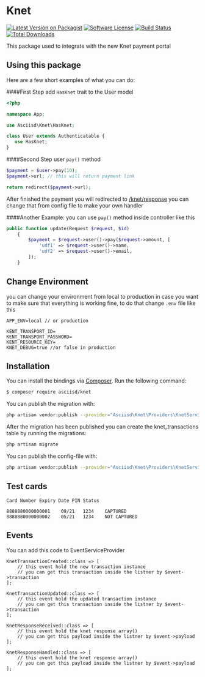 # Knet

[![Latest Version on Packagist][ico-version]][link-packagist]
[![Software License][ico-license]](LICENSE.md)
[![Build Status][ico-travis]][link-travis]
[![Total Downloads][ico-downloads]][link-downloads]

This package used to integrate with the new Knet payment portal

## Using this package

Here are a few short examples of what you can do:

####First Step
add `HasKnet` trait to the User model
```php
<?php

namespace App;

use Asciisd\Knet\HasKnet;

class User extends Authenticatable {
   use HasKnet;
}
```

####Second Step
user `pay()` method

```php 
$payment = $user->pay(10);
$payment->url; // this will return payment link

return redirect($payment->url);
```

After finished the payment you will redirected to [/knet/response]()
you can change that from config file to make your own handler

####Another Example:
you can use `pay()` method inside controller like this
```php
public function update(Request $request, $id)
    {
        $payment = $request->user()->pay($request->amount, [
            'udf1' => $request->user()->name,
            'udf2' => $request->user()->email,
        ]);
    }
``` 

## Change Environment
you can change your environment from local to production in case you want to make sure that everything is working fine, to do that change `.env` file like this

```dotenv
APP_ENV=local // or production

KENT_TRANSPORT_ID=
KENT_TRANSPORT_PASSWORD=
KENT_RESOURCE_KEY=
KNET_DEBUG=true //or false in production
``` 

## Installation

You can install the bindings via [Composer](http://getcomposer.org/). Run the following command:

``` bash
$ composer require asciisd/knet
```

You can publish the migration with:

``` bash
php artisan vendor:publish --provider="Asciisd\Knet\Providers\KnetServiceProvider" --tag="knet-migrations"
```

After the migration has been published you can create the knet_transactions table by running the migrations:
``` bash
php artisan migrate
```

You can publish the config-file with:

``` bash
php artisan vendor:publish --provider="Asciisd\Knet\Providers\KnetServiceProvider" --tag="knet-config"
```

## Test cards
    Card Number	Expiry Date	PIN	Status
    
    8888880000000001	09/21	1234	CAPTURED
    8888880000000002	05/21	1234	NOT CAPTURED


## Events

You can add this code to EventServiceProvider
```
KnetTransactionCreated::class => [
    // this event hold the new transaction instance
    // you can get this transaction inside the listner by $event->transaction
];

KnetTransactionUpdated::class => [
    // this event hold the updated transaction instance
    // you can get this transaction inside the listner by $event->transaction
];

KnetResponseReceived::class => [
    // this event hold the knet response array()
    // you can get this payload inside the listner by $event->payload
];

KnetResponseHandled::class => [
    // this event hold the knet response array()
    // you can get this payload inside the listner by $event->payload
];
```

[ico-version]: https://img.shields.io/packagist/v/asciisd/knet.svg?style=flat-square
[ico-license]: https://img.shields.io/badge/license-MIT-brightgreen.svg?style=flat-square
[ico-travis]: https://img.shields.io/travis/asciisd/knet/master.svg?style=flat-square
[ico-scrutinizer]: https://img.shields.io/scrutinizer/coverage/g/asciisd/knet.svg?style=flat-square
[ico-code-quality]: https://img.shields.io/scrutinizer/g/asciisd/knet.svg?style=flat-square
[ico-downloads]: https://img.shields.io/packagist/dt/asciisd/knet.svg?style=flat-square

[link-packagist]: https://packagist.org/packages/asciisd/knet
[link-travis]: https://travis-ci.org/asciisd/knet
[link-scrutinizer]: https://scrutinizer-ci.com/g/asciisd/knet/code-structure
[link-code-quality]: https://scrutinizer-ci.com/g/asciisd/knet
[link-downloads]: https://packagist.org/packages/asciisd/knet
[link-author]: https://github.com/asciisd
[link-contributors]: ../../contributors

